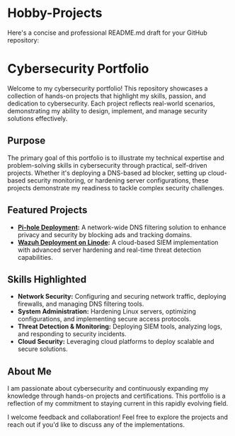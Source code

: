 # Hobby-Projects

Here's a concise and professional README.md draft for your GitHub repository:

# Cybersecurity Portfolio

Welcome to my cybersecurity portfolio! This repository showcases a collection of hands-on projects that highlight my skills, passion, and dedication to cybersecurity. Each project reflects real-world scenarios, demonstrating my ability to design, implement, and manage security solutions effectively.

## Purpose

The primary goal of this portfolio is to illustrate my technical expertise and problem-solving skills in cybersecurity through practical, self-driven projects. Whether it's deploying a DNS-based ad blocker, setting up cloud-based security monitoring, or hardening server configurations, these projects demonstrate my readiness to tackle complex security challenges.

## Featured Projects

- **[Pi-hole Deployment](#):** A network-wide DNS filtering solution to enhance privacy and security by blocking ads and tracking domains.
- **[Wazuh Deployment on Linode](#):** A cloud-based SIEM implementation with advanced server hardening and real-time threat detection capabilities.

## Skills Highlighted
- **Network Security:** Configuring and securing network traffic, deploying firewalls, and managing DNS filtering tools.
- **System Administration:** Hardening Linux servers, optimizing configurations, and implementing secure access protocols.
- **Threat Detection & Monitoring:** Deploying SIEM tools, analyzing logs, and responding to security incidents.
- **Cloud Security:** Leveraging cloud platforms to deploy scalable and secure solutions.

## About Me

I am passionate about cybersecurity and continuously expanding my knowledge through hands-on projects and certifications. This portfolio is a reflection of my commitment to staying current in this rapidly evolving field.  

I welcome feedback and collaboration! Feel free to explore the projects and reach out if you'd like to discuss any of the implementations.
